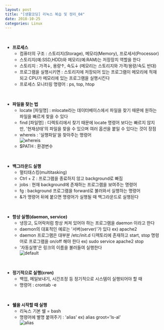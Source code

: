 ```yaml
---
layout: post
title: "[생활코딩] 리눅스 복습 및 정리_04"
date: 2018-10-25
categories: Linux
---  
```

<br/>  

* **프로세스**  
  * 컴퓨터의 구조 : 스토리지(Storage), 메모리(Memory), 프로세서(Processor)  
  * 스토리지(예:SSD,HDD)와 메모리(예:RAM)는 저장장치 역할을 한다  
  * 스토리지 : 가격↓, 용량↑, 속도↓ (메모리는 스토리지와 가격/용량/속도 반대)  
  * 프로그램을 실행시키면 : 스토리지에 저장되어 있는 프로그램이 메모리에 적재되고 CPU가 메모리에 있는 프로그램을 실행시킨다  
  * 프로세스 모니터링 명령어 : ps, top, htop  

<br/>

* **파일을 찾는 법**  
  * locate [파일명] : mlocate라는 데이터베이스에서 파일을 찾기 때문에 원하는 파일을 빠르게 찾을 수 있다  
  * find [파일명] : 디렉토리에서 찾기 때문에 locate 명령어 보다는 빠르지 않지만, '현재상태'의 파일을 찾을 수 있으며 
  여러 옵션을 붙일 수 있다는 것이 장점  
  * whereis : '실행파일'을 찾아주는 명령어  
  ![whereis](https://user-images.githubusercontent.com/29648470/47469943-7ce8be80-d83e-11e8-8e1e-baf2a89ea190.PNG)  
  * $PATH : 환경변수  
  
<br/>  

* **백그라운드 실행**  
  * 멀티태스킹(multitasking)  
  * Ctrl + Z : 프로그램을 종료하지 않고 background로 빠짐  
  * jobs : 현재 background에 존재하는 프로그램을 보여주는 명령어  
  * fg : background 프로그램을 forward로 불러와서 실행하는 명령어  
  * &가 명령어 뒤에 붙으면 명령어가 실행될 때 백그라운드로 실행된다

<br/>

* **항상 실행(daemon, service)**  
  * 냉장고, 도어락처럼 항상 켜져 있어야 하는 프로그램을 daemon 이라고 한다  
  * daemon의 대표적인 예로는 '서버(server)'가 있다 ex) apache2  
  * daemon 프로그램은 대부분 /etc/init.d 디렉토리에 존재하고 start, stop 명령어로 프로그램을 on/off 해야 한다 ex) sudo service apache2 stop  
  * '자동실행'은 링크의 이름을 불러들여 실행한다  
  ![default](https://user-images.githubusercontent.com/29648470/47471499-7ad62e00-d845-11e8-983b-b18a8d4e1538.PNG)  
  
<br/>  

* **정기적으로 실행(cron)**  
  * 백업, 메일보내기, 시간조정 등 정기적으로 시스템이 실행되어야 할 때  
  * 명령어 : crontab -e  

<br/>  

* **쉘을 시작할 때 실행**  
  * 리눅스 기본 쉘 = bash   
  * 명령어에 별명 붙여주기 : 'alias' ex) alias groot='ls-al'  
  ![alias](https://user-images.githubusercontent.com/29648470/47472193-b9211c80-d848-11e8-88d1-9f669c50b7a7.PNG)  
  
<br/>  

  
  
  
  
  
  
  
  
  
  
  
  
  
  
  

  
